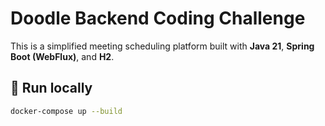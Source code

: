 # Doodle Backend Coding Challenge

This is a simplified meeting scheduling platform built with **Java 21**, **Spring Boot (WebFlux)**, and **H2**.

## 🚀 Run locally
```bash
docker-compose up --build
